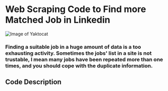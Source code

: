 
# Web Scraping Code to Find more Matched Job in Linkedin
![Image of Yaktocat](https://www.3idatascraping.com/wp-content/uploads/2015/07/demo-scraping-linkedin-data.png)
<h3>Finding a suitable job in a huge amount of data is a too exhausting activity. Sometimes the jobs' list in a site is not trustable, I mean many jobs have been repeated more than one times, and you should cope with the duplicate information.

<h2> Code Description

